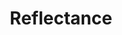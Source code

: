 ---
layout: posts_by_category
categories: reflectance
title: Reflectance
permalink: /category/reflectance
---